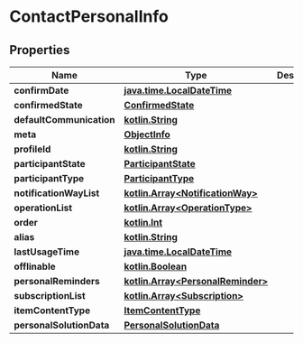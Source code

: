 # ContactPersonalInfo

## Properties
Name | Type | Description | Notes
------------ | ------------- | ------------- | -------------
**confirmDate** | [**java.time.LocalDateTime**](java.time.LocalDateTime.md) |  |  [optional]
**confirmedState** | [**ConfirmedState**](ConfirmedState.md) |  |  [optional]
**defaultCommunication** | [**kotlin.String**](.md) |  |  [optional]
**meta** | [**ObjectInfo**](ObjectInfo.md) |  |  [optional]
**profileId** | [**kotlin.String**](.md) |  |  [optional]
**participantState** | [**ParticipantState**](ParticipantState.md) |  |  [optional]
**participantType** | [**ParticipantType**](ParticipantType.md) |  |  [optional]
**notificationWayList** | [**kotlin.Array&lt;NotificationWay&gt;**](NotificationWay.md) |  |  [optional]
**operationList** | [**kotlin.Array&lt;OperationType&gt;**](OperationType.md) |  |  [optional]
**order** | [**kotlin.Int**](.md) |  |  [optional]
**alias** | [**kotlin.String**](.md) |  |  [optional]
**lastUsageTime** | [**java.time.LocalDateTime**](java.time.LocalDateTime.md) |  |  [optional]
**offlinable** | [**kotlin.Boolean**](.md) |  |  [optional]
**personalReminders** | [**kotlin.Array&lt;PersonalReminder&gt;**](PersonalReminder.md) |  |  [optional]
**subscriptionList** | [**kotlin.Array&lt;Subscription&gt;**](Subscription.md) |  |  [optional]
**itemContentType** | [**ItemContentType**](ItemContentType.md) |  |  [optional]
**personalSolutionData** | [**PersonalSolutionData**](PersonalSolutionData.md) |  |  [optional]
